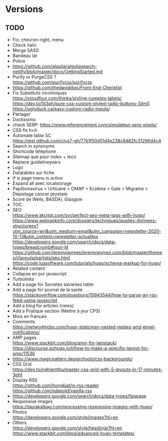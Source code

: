 # Versions

## TODO

- Fix: chevron-right, menu
- Check italic
- Merge SASS
- Bandeau lat
- Police
- https://github.com/algolia/algoliasearch-netlify/blob/master/docs/GettingStarted.md
- Purify or PurgeCSS ?  
https://github.com/purifycss/purifycss
- https://github.com/thedaviddias/Front-End-Checklist
- Fix Substituts nicotiniques  
https://cloudfour.com/thinks/styling-complex-labels/  
https://dev.to/5t3ph/pure-css-custom-styled-radio-buttons-3dm5  
https://uglyduck.ca/easy-custom-radio-inputs/
- Partager
- Doctissimo
- check SERP: https://www.referencement.com/simulateur-serp-pixels/
- CSS fix h+h
- Automate table SC  
https://gist.github.com/clvs7-gh/77b1f50d51d4e238c8482fc31296d4c4
- Search in synonyms
- Shortcode téléphone
- Sitemap que pour index + reco
- Replace guidelineyears
- Logo
- Datatables sur fiche
- If is page menu is active
- Expand all avec localstorage
- Papillomavirus > Urticaire > OMAP > Eczéma > Gale > Migraine > Dépistage cancer prostate
- Score de Wells, BASDAI, Glasgow
- TOC
- SEO  
https://www.skcript.com/svr/perfect-seo-meta-tags-with-hugo/
https://www.webrankinfo.com/dossiers/techniques/quelles-donnees-structurees?utm_source=wri&utm_medium=email&utm_campaign=newsletter-2020-10-13&utm_content=newsletter-actualites  
https://developers.google.com/search/docs/data-types/breadcrumb#json-ld  
https://github.com/jeremyjaymes/jeremyjaymes.com/blob/master/themes/j/layouts/partials/seo.html  
https://code.luasoftware.com/tutorials/hugo/schema-markup-for-hugo/
- Related content
- Collapse en pur javascript
- Turbolinks
- Add a page for Societes savantes table
- Add a page for journal de la santé  
https://stackoverflow.com/questions/10943544/how-to-parse-an-rss-feed-using-javascript
- Add a blog for articles (news)
- Add a Pratique section (Mettre à jour CPS)
- Mois en français
- Comments  
https://networkhobo.com/hugo-staticman-nested-replies-and-email-notifications/
- AMP pages  
https://www.stackbit.com/blog/amp-for-jamstack/  
https://discourse.gohugo.io/t/how-to-make-a-specific-layout-for-amp/11536
- https://www.magicpattern.design/tools/css-backgrounds/
- CSS Grid  
https://dev.to/nghiemthu/master-css-grid-with-5-layouts-in-17-minutes-3phf
- Display RSS  
https://github.com/hongkiat/js-rss-reader  
https://github.com/sdepold/vanilla-rss
- https://developers.google.com/search/docs/data-types/faqpage
- Responsive images  
https://laurakalbag.com/processing-responsive-images-with-hugo/
- Photos  
https://developers.google.com/style/images?hl=en
- Others  
https://developers.google.com/style/headings?hl=en  
https://www.stackbit.com/blog/advanced-hugo-templates/
